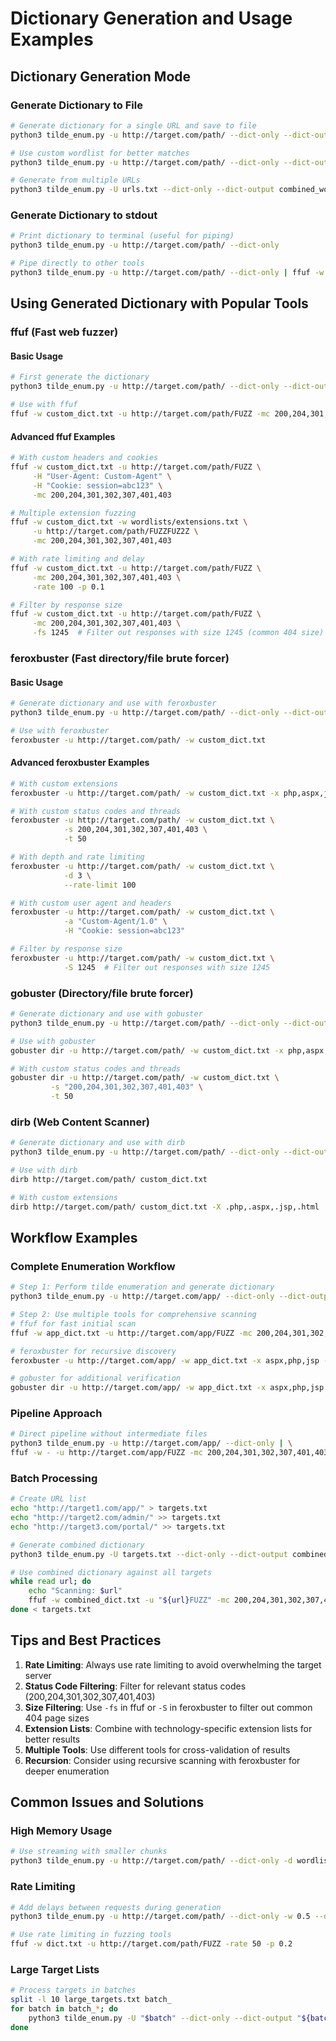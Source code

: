# Dictionary Generation and Usage Examples

## Dictionary Generation Mode

### Generate Dictionary to File
```bash
# Generate dictionary for a single URL and save to file
python3 tilde_enum.py -u http://target.com/path/ --dict-only --dict-output generated_wordlist.txt

# Use custom wordlist for better matches
python3 tilde_enum.py -u http://target.com/path/ --dict-only --dict-output generated_wordlist.txt -d wordlists/big.txt

# Generate from multiple URLs
python3 tilde_enum.py -U urls.txt --dict-only --dict-output combined_wordlist.txt
```

### Generate Dictionary to stdout
```bash
# Print dictionary to terminal (useful for piping)
python3 tilde_enum.py -u http://target.com/path/ --dict-only

# Pipe directly to other tools
python3 tilde_enum.py -u http://target.com/path/ --dict-only | ffuf -w - -u http://target.com/path/FUZZ
```

## Using Generated Dictionary with Popular Tools

### ffuf (Fast web fuzzer)

#### Basic Usage
```bash
# First generate the dictionary
python3 tilde_enum.py -u http://target.com/path/ --dict-only --dict-output custom_dict.txt

# Use with ffuf
ffuf -w custom_dict.txt -u http://target.com/path/FUZZ -mc 200,204,301,302,307,401,403
```

#### Advanced ffuf Examples
```bash
# With custom headers and cookies
ffuf -w custom_dict.txt -u http://target.com/path/FUZZ \
     -H "User-Agent: Custom-Agent" \
     -H "Cookie: session=abc123" \
     -mc 200,204,301,302,307,401,403

# Multiple extension fuzzing
ffuf -w custom_dict.txt -w wordlists/extensions.txt \
     -u http://target.com/path/FUZZFUZ2Z \
     -mc 200,204,301,302,307,401,403

# With rate limiting and delay
ffuf -w custom_dict.txt -u http://target.com/path/FUZZ \
     -mc 200,204,301,302,307,401,403 \
     -rate 100 -p 0.1

# Filter by response size
ffuf -w custom_dict.txt -u http://target.com/path/FUZZ \
     -mc 200,204,301,302,307,401,403 \
     -fs 1245  # Filter out responses with size 1245 (common 404 size)
```

### feroxbuster (Fast directory/file brute forcer)

#### Basic Usage
```bash
# Generate dictionary and use with feroxbuster
python3 tilde_enum.py -u http://target.com/path/ --dict-only --dict-output custom_dict.txt

# Use with feroxbuster
feroxbuster -u http://target.com/path/ -w custom_dict.txt
```

#### Advanced feroxbuster Examples
```bash
# With custom extensions
feroxbuster -u http://target.com/path/ -w custom_dict.txt -x php,aspx,jsp,html

# With custom status codes and threads
feroxbuster -u http://target.com/path/ -w custom_dict.txt \
            -s 200,204,301,302,307,401,403 \
            -t 50

# With depth and rate limiting
feroxbuster -u http://target.com/path/ -w custom_dict.txt \
            -d 3 \
            --rate-limit 100

# With custom user agent and headers
feroxbuster -u http://target.com/path/ -w custom_dict.txt \
            -a "Custom-Agent/1.0" \
            -H "Cookie: session=abc123"

# Filter by response size
feroxbuster -u http://target.com/path/ -w custom_dict.txt \
            -S 1245  # Filter out responses with size 1245
```

### gobuster (Directory/file brute forcer)

```bash
# Generate dictionary and use with gobuster
python3 tilde_enum.py -u http://target.com/path/ --dict-only --dict-output custom_dict.txt

# Use with gobuster
gobuster dir -u http://target.com/path/ -w custom_dict.txt -x php,aspx,jsp,html

# With custom status codes and threads
gobuster dir -u http://target.com/path/ -w custom_dict.txt \
         -s "200,204,301,302,307,401,403" \
         -t 50
```

### dirb (Web Content Scanner)

```bash
# Generate dictionary and use with dirb
python3 tilde_enum.py -u http://target.com/path/ --dict-only --dict-output custom_dict.txt

# Use with dirb
dirb http://target.com/path/ custom_dict.txt

# With custom extensions
dirb http://target.com/path/ custom_dict.txt -X .php,.aspx,.jsp,.html
```

## Workflow Examples

### Complete Enumeration Workflow
```bash
# Step 1: Perform tilde enumeration and generate dictionary
python3 tilde_enum.py -u http://target.com/app/ --dict-only --dict-output app_dict.txt -d wordlists/big.txt

# Step 2: Use multiple tools for comprehensive scanning
# ffuf for fast initial scan
ffuf -w app_dict.txt -u http://target.com/app/FUZZ -mc 200,204,301,302,307,401,403 -o ffuf_results.json

# feroxbuster for recursive discovery
feroxbuster -u http://target.com/app/ -w app_dict.txt -x aspx,php,jsp -o feroxbuster_results.txt

# gobuster for additional verification
gobuster dir -u http://target.com/app/ -w app_dict.txt -x aspx,php,jsp -o gobuster_results.txt
```

### Pipeline Approach
```bash
# Direct pipeline without intermediate files
python3 tilde_enum.py -u http://target.com/app/ --dict-only | \
ffuf -w - -u http://target.com/app/FUZZ -mc 200,204,301,302,307,401,403
```

### Batch Processing
```bash
# Create URL list
echo "http://target1.com/app/" > targets.txt
echo "http://target2.com/admin/" >> targets.txt
echo "http://target3.com/portal/" >> targets.txt

# Generate combined dictionary
python3 tilde_enum.py -U targets.txt --dict-only --dict-output combined_dict.txt

# Use combined dictionary against all targets
while read url; do
    echo "Scanning: $url"
    ffuf -w combined_dict.txt -u "${url}FUZZ" -mc 200,204,301,302,307,401,403
done < targets.txt
```

## Tips and Best Practices

1. **Rate Limiting**: Always use rate limiting to avoid overwhelming the target server
2. **Status Code Filtering**: Filter for relevant status codes (200,204,301,302,307,401,403)
3. **Size Filtering**: Use `-fs` in ffuf or `-S` in feroxbuster to filter out common 404 page sizes
4. **Extension Lists**: Combine with technology-specific extension lists for better results
5. **Multiple Tools**: Use different tools for cross-validation of results
6. **Recursion**: Consider using recursive scanning with feroxbuster for deeper enumeration

## Common Issues and Solutions

### High Memory Usage
```bash
# Use streaming with smaller chunks
python3 tilde_enum.py -u http://target.com/path/ --dict-only -d wordlists/small.txt --dict-output small_dict.txt
```

### Rate Limiting
```bash
# Add delays between requests during generation
python3 tilde_enum.py -u http://target.com/path/ --dict-only -w 0.5 --dict-output dict.txt

# Use rate limiting in fuzzing tools
ffuf -w dict.txt -u http://target.com/path/FUZZ -rate 50 -p 0.2
```

### Large Target Lists
```bash
# Process targets in batches
split -l 10 large_targets.txt batch_
for batch in batch_*; do
    python3 tilde_enum.py -U "$batch" --dict-only --dict-output "${batch}_dict.txt"
done
```